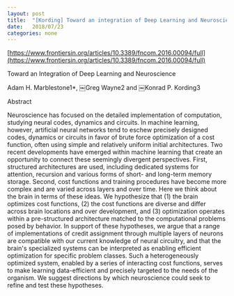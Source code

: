 ```yaml
---
layout: post
title:  "[Kording] Toward an integration of Deep Learning and Neuroscience"
date:   2018/07/23
categories: none
---
```




[https://www.frontiersin.org/articles/10.3389/fncom.2016.00094/full](https://www.frontiersin.org/articles/10.3389/fncom.2016.00094/full)





Toward an Integration of Deep Learning and Neuroscience




Adam H. Marblestone1*, ￼Greg Wayne2 and ￼Konrad P. Kording3



Abstract 



Neuroscience has focused on the detailed implementation of computation, studying neural codes, dynamics and circuits. In machine learning, however, artificial neural networks tend to eschew precisely designed codes, dynamics or circuits in favor of brute force optimization of a cost function, often using simple and relatively uniform initial architectures. Two recent developments have emerged within machine learning that create an opportunity to connect these seemingly divergent perspectives. First, structured architectures are used, including dedicated systems for attention, recursion and various forms of short- and long-term memory storage. Second, cost functions and training procedures have become more complex and are varied across layers and over time. Here we think about the brain in terms of these ideas. We hypothesize that (1) the brain optimizes cost functions, (2) the cost functions are diverse and differ across brain locations and over development, and (3) optimization operates within a pre-structured architecture matched to the computational problems posed by behavior. In support of these hypotheses, we argue that a range of implementations of credit assignment through multiple layers of neurons are compatible with our current knowledge of neural circuitry, and that the brain's specialized systems can be interpreted as enabling efficient optimization for specific problem classes. Such a heterogeneously optimized system, enabled by a series of interacting cost functions, serves to make learning data-efficient and precisely targeted to the needs of the organism. We suggest directions by which neuroscience could seek to refine and test these hypotheses.



 


